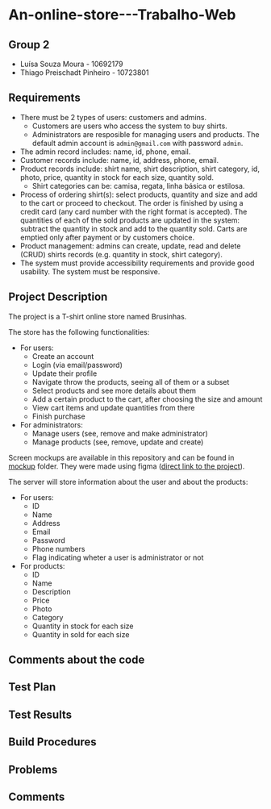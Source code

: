 # An-online-store---Trabalho-Web

## Group 2
- Luísa Souza Moura - 10692179
- Thiago Preischadt Pinheiro  - 10723801

## Requirements

- There must be 2 types of users: customers and admins.
  - Customers are users who access the system to buy shirts.
  - Administrators are resposible for managing users and products. The default admin account is `admin@gmail.com` with password `admin`.
- The admin record includes: name, id, phone, email.
- Customer records include:  name, id, address, phone, email.
- Product records include: shirt name, shirt description, shirt category, id, photo, price, quantity in stock for each size, quantity sold.
  - Shirt categories can be: camisa, regata, linha básica or estilosa.
- Process of ordering shirt(s): select products, quantity and size  and add to the cart or proceed to checkout. The order is finished by using a credit card (any card number with the right format is accepted). The quantities of each of the sold products are updated in the system: subtract the quantity in stock and add to the quantity sold. Carts are emptied only after payment or by customers choice.
- Product management: admins can create, update, read and delete (CRUD) shirts records (e.g. quantity in stock, shirt category).
- The system must provide accessibility requirements and provide good usability. The system must be responsive.

## Project Description

The project is a T-shirt online store named Brusinhas.

The store has the following functionalities:
- For users:
  - Create an account
  - Login (via email/password)
  - Update their profile
  - Navigate throw the products, seeing all of them or a subset
  - Select products and see more details about them
  - Add a certain product to the cart, after choosing the size and amount
  - View cart items and update quantities from there
  - Finish purchase
- For administrators:
  - Manage users (see, remove and make administrator)
  - Manage products (see, remove, update and create)

Screen mockups are available in this repository and can be found in [mockup](/mockup) folder. They were made using figma ([direct link to the project](https://www.figma.com/file/qaK26uRE7uRbZp1nA8w15X/Home-Page?node-id=0%3A1)).

The server will store information about the user and about the products:
- For users:
  - ID
  - Name
  - Address
  - Email
  - Password
  - Phone numbers
  - Flag indicating wheter a user is administrator or not
- For products:
  - ID
  - Name
  - Description
  - Price
  - Photo
  - Category
  - Quantity in stock for each size
  - Quantity in sold for each size

## Comments about the code

## Test Plan

## Test Results

## Build Procedures

## Problems

## Comments
